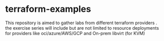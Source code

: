 # terraform-examples
This repository is aimed to gather labs from different terraform providers . the exercise series will include but are not limited to resource deployments for providers like oci/azure/AWS/GCP and On-prem libvirt (for KVM)
